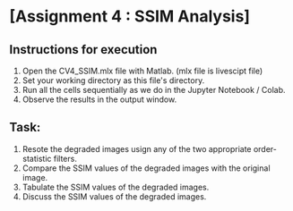 # [Assignment 4 : SSIM Analysis]

## Instructions for execution

1. Open the CV4_SSIM.mlx file with Matlab. (mlx file is livescipt file)
2. Set your working directory as this file's directory.
3. Run all the cells sequentially as we do in the Jupyter Notebook / Colab.
4. Observe the results in the output window.


## Task:
1. Resote the degraded images usign any of the two appropriate order-statistic filters.
2. Compare the SSIM values of the degraded images with the original image.
3. Tabulate the SSIM values of the degraded images.
4. Discuss the SSIM values of the degraded images.